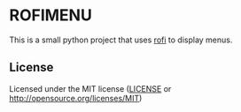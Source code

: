 # ROFIMENU

This is a small python project that uses [rofi](https://github.com/davatorium/rofi) to display menus.

## License

Licensed under the MIT license ([LICENSE](LICENSE) or http://opensource.org/licenses/MIT)